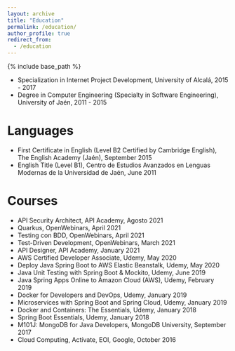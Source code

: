 ```yaml
---
layout: archive
title: "Education"
permalink: /education/
author_profile: true
redirect_from:
  - /education
---
```


{% include base_path %}

* Specialization in Internet Project Development, University of Alcalá, 2015 - 2017
* Degree in Computer Engineering (Specialty in Software Engineering), University of Jaén, 2011 - 2015

Languages
======
* First Certificate in English (Level B2 Certified by Cambridge English), The English Academy (Jaén), September 2015
* English Title (Level B1), Centro de Estudios Avanzados en Lenguas Modernas de la Universidad de Jaén, June 2011

Courses
======
* API Security Architect, API Academy, Agosto 2021
* Quarkus, OpenWebinars, April 2021
* Testing con BDD, OpenWebinars, April 2021
* Test-Driven Development, OpenWebinars, March 2021
* API Designer, API Academy, January 2021
* AWS Certified Developer Associate, Udemy, May 2020
* Deploy Java Spring Boot to AWS Elastic Beanstalk, Udemy, May 2020
* Java Unit Testing with Spring Boot & Mockito, Udemy, June 2019
* Java Spring Apps Online to Amazon Cloud (AWS), Udemy, February 2019
* Docker for Developers and DevOps, Udemy, January 2019
* Microservices with Spring Boot and Spring Cloud, Udemy, January 2019
* Docker and Containers: The Essentials, Udemy, January 2018
* Spring Boot Essentials, Udemy, January 2018
* M101J: MongoDB for Java Developers, MongoDB University, September 2017
* Cloud Computing, Actívate, EOI, Google, October 2016
